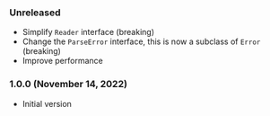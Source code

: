 ### Unreleased

- Simplify `Reader` interface (breaking)
- Change the `ParseError` interface, this is now a subclass of `Error` (breaking)
- Improve performance

### 1.0.0 (November 14, 2022)

- Initial version

